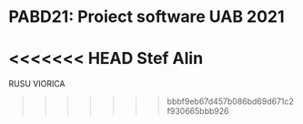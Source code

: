 # PABD21: Proiect software UAB 2021
<<<<<<< HEAD
Stef Alin
=======

RUSU VIORICA
>>>>>>> bbbf9eb67d457b086bd69d671c2f930665bbb926
